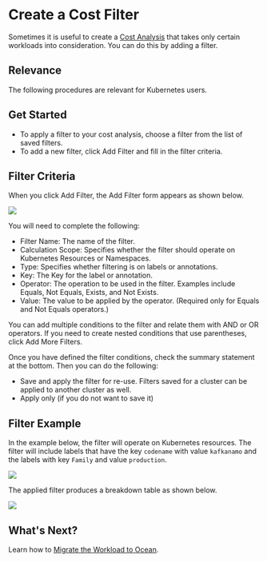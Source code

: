 # Create a Cost Filter

Sometimes it is useful to create a [Cost Analysis](ocean/features/cost-analysis) that takes only certain workloads into consideration. You can do this by adding a filter.

## Relevance

The following procedures are relevant for Kubernetes users.

## Get Started

- To apply a filter to your cost analysis, choose a filter from the list of saved filters.
- To add a new filter, click Add Filter and fill in the filter criteria.

## Filter Criteria

When you click Add Filter, the Add Filter form appears as shown below.

<img src="/ocean/_media/tutorials-create-cost-filter-01.png" />

You will need to complete the following:

- Filter Name: The name of the filter.
- Calculation Scope: Specifies whether the filter should operate on Kubernetes Resources or Namespaces.
- Type: Specifies whether filtering is on labels or annotations.
- Key: The Key for the label or annotation.
- Operator: The operation to be used in the filter. Examples include Equals, Not Equals, Exists, and Not Exists.
- Value: The value to be applied by the operator. (Required only for Equals and Not Equals operators.)

You can add multiple conditions to the filter and relate them with AND or OR operators. If you need to create nested conditions that use parentheses, click Add More Filters.

Once you have defined the filter conditions, check the summary statement at the bottom. Then you can do the following:

- Save and apply the filter for re-use. Filters saved for a cluster can be applied to another cluster as well.
- Apply only (if you do not want to save it)

## Filter Example

In the example below, the filter will operate on Kubernetes resources. The filter will include labels that have the key `codename` with value `kafkanamo` and the labels with key `Family` and value `production`.

<img src="/ocean/_media/tutorials-create-cost-filter-02.png" />

The applied filter produces a breakdown table as shown below.

<img src="/ocean/_media/tutorials-create-cost-filter-03.png" />

## What's Next?

Learn how to [Migrate the Workload to Ocean](ocean/tutorials/migrate-workload).
